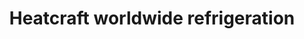 ---
title: "Heatcraft worldwide refrigeration"
url: /dunedin/heatcraft-worldwide-refrigeration/
shop: Eisenwaren
---